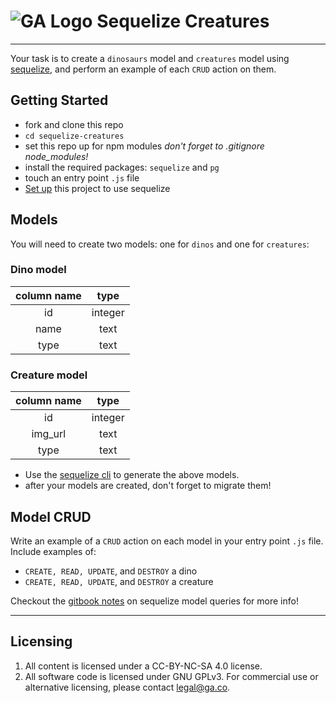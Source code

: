 # ![GA Logo](https://ga-dash.s3.amazonaws.com/production/assets/logo-9f88ae6c9c3871690e33280fcf557f33.png) Sequelize Creatures

---

Your task is to create a `dinosaurs` model and `creatures` model using [sequelize](https://sequelize.org/docs/v6/), and perform an example of each `CRUD` action on them.

## Getting Started

* fork and clone this repo
* `cd sequelize-creatures`
* set this repo up for npm modules _don't forget to .gitignore node_modules!_
* install the required packages: `sequelize` and `pg`
* touch an entry point `.js` file
* [Set up](https://gasei.gitbook.io/sei/05-node-express/express-sequelize/03setup) this project to use sequelize

## Models

You will need to create two models: one for `dinos` and one for `creatures`:

### Dino model

| column name | type |
|:-----------:|:----:|
|id | integer |
|name | text |
|type | text |

### Creature model

| column name | type |
|:-----------:|:----:|
|id | integer |
|img_url | text |
|type | text |

* Use the [sequelize cli](https://gasei.gitbook.io/sei/05-node-express/express-sequelize/03setup#create-a-model-and-a-matching-migration) to generate the above models.
* after your models are created, don't forget to migrate them! 

## Model CRUD

Write an example of a `CRUD` action on each model in your entry point `.js` file. Include examples of:

* `CREATE, READ, UPDATE`, and `DESTROY`  a dino
* `CREATE, READ, UPDATE`, and `DESTROY` a creature

Checkout the [gitbook notes](https://gasei.gitbook.io/sei/05-node-express/express-sequelize/usingmodels-async-await) on sequelize model queries for more info!

---

## Licensing
1. All content is licensed under a CC-BY-NC-SA 4.0 license.
2. All software code is licensed under GNU GPLv3. For commercial use or alternative licensing, please contact legal@ga.co.
